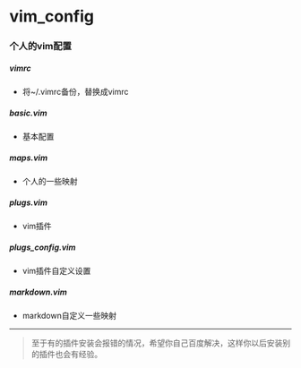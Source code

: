 # vim_config
### 个人的vim配置

##### vimrc
+ 	将~/.vimrc备份，替换成vimrc

##### basic.vim
+	基本配置

##### maps.vim
+	个人的一些映射

##### plugs.vim
+	vim插件

##### plugs_config.vim
+	vim插件自定义设置

##### markdown.vim
+	markdown自定义一些映射

---

> 至于有的插件安装会报错的情况，希望你自己百度解决，这样你以后安装别的插件也会有经验。
